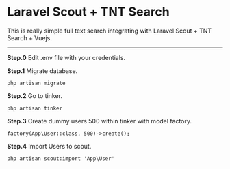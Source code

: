 Laravel Scout + TNT Search
===================

This is really simple full text search integrating with Laravel Scout + TNT Search + Vuejs.

----------
**Step.0**
Edit .env file with your credentials.

**Step.1**
Migrate database.
```
php artisan migrate 
```
**Step.2**
Go to tinker.
```
php artisan tinker
```
**Step.3**
Create dummy users 500 within tinker with model factory.
```
factory(App\User::class, 500)->create();
```
**Step.4**
Import Users to scout.
```
php artisan scout:import 'App\User'
```